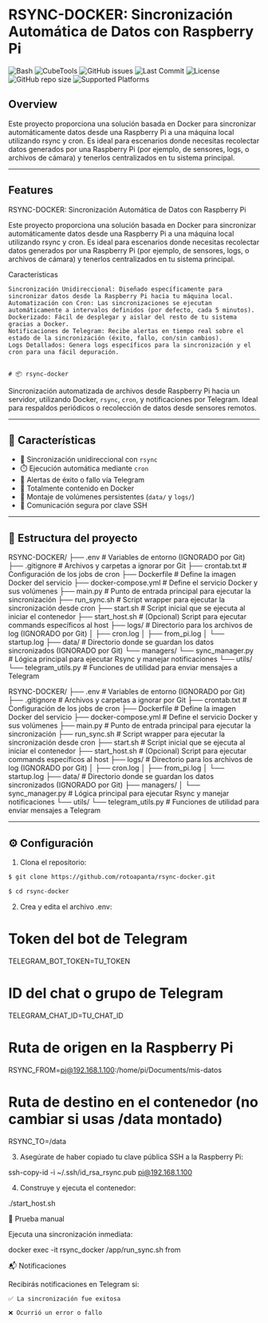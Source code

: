 # RSYNC-DOCKER: Sincronización Automática de Datos con Raspberry Pi

![Bash](https://img.shields.io/badge/bash-v4.4-blue.svg)
![CubeTools](https://img.shields.io/badge/CubeTools-2024.354-brightgreen.svg)
![GitHub issues](https://img.shields.io/github/issues/rotoapanta/digos-data-cube-to-miniseed-converter)
![Last Commit](https://img.shields.io/github/last-commit/rotoapanta/digos-data-cube-to-miniseed-converter)
![License](https://img.shields.io/github/license/rotoapanta/digos-data-cube-to-miniseed-converter)
![GitHub repo size](https://img.shields.io/github/repo-size/rotoapanta/digos-data-cube-to-miniseed-converter)
![Supported Platforms](https://img.shields.io/badge/platform-Linux%20|%20macOS-green)

## Overview

Este proyecto proporciona una solución basada en Docker para sincronizar automáticamente datos desde una Raspberry Pi a una máquina local utilizando rsync y cron. Es ideal para escenarios donde necesitas recolectar datos generados por una Raspberry Pi (por ejemplo, de sensores, logs, o archivos de cámara) y tenerlos centralizados en tu sistema principal.

---
## Features



RSYNC-DOCKER: Sincronización Automática de Datos con Raspberry Pi

Este proyecto proporciona una solución basada en Docker para sincronizar automáticamente datos desde una Raspberry Pi a una máquina local utilizando rsync y cron. Es ideal para escenarios donde necesitas recolectar datos generados por una Raspberry Pi (por ejemplo, de sensores, logs, o archivos de cámara) y tenerlos centralizados en tu sistema principal.

Características

    Sincronización Unidireccional: Diseñado específicamente para sincronizar datos desde la Raspberry Pi hacia tu máquina local.
    Automatización con Cron: Las sincronizaciones se ejecutan automáticamente a intervalos definidos (por defecto, cada 5 minutos).
    Dockerizado: Fácil de desplegar y aislar del resto de tu sistema gracias a Docker.
    Notificaciones de Telegram: Recibe alertas en tiempo real sobre el estado de la sincronización (éxito, fallo, con/sin cambios).
    Logs Detallados: Genera logs específicos para la sincronización y el cron para una fácil depuración.


    # 📦 rsync-docker

Sincronización automatizada de archivos desde Raspberry Pi hacia un servidor, utilizando Docker, `rsync`, `cron`, y notificaciones por Telegram. Ideal para respaldos periódicos o recolección de datos desde sensores remotos.

---

## 🚀 Características

- 🔁 Sincronización unidireccional con `rsync`
- ⏱️ Ejecución automática mediante `cron`
- 📩 Alertas de éxito o fallo vía Telegram
- 🐳 Totalmente contenido en Docker
- 📂 Montaje de volúmenes persistentes (`data/` y `logs/`)
- 🔐 Comunicación segura por clave SSH

---

## 📁 Estructura del proyecto

RSYNC-DOCKER/
├── .env                  # Variables de entorno (IGNORADO por Git)
├── .gitignore            # Archivos y carpetas a ignorar por Git
├── crontab.txt           # Configuración de los jobs de cron
├── Dockerfile            # Define la imagen Docker del servicio
├── docker-compose.yml    # Define el servicio Docker y sus volúmenes
├── main.py               # Punto de entrada principal para ejecutar la sincronización
├── run_sync.sh           # Script wrapper para ejecutar la sincronización desde cron
├── start.sh              # Script inicial que se ejecuta al iniciar el contenedor
├── start_host.sh         # (Opcional) Script para ejecutar commands específicos al host
├── logs/                 # Directorio para los archivos de log (IGNORADO por Git)
│   ├── cron.log
│   ├── from_pi.log
│   └── startup.log
├── data/                 # Directorio donde se guardan los datos sincronizados (IGNORADO por Git)
└── managers/
    └── sync_manager.py   # Lógica principal para ejecutar Rsync y manejar notificaciones
└── utils/
    └── telegram_utils.py # Funciones de utilidad para enviar mensajes a Telegram


RSYNC-DOCKER/
├── .env # Variables de entorno (IGNORADO por Git)
├── .gitignore # Archivos y carpetas a ignorar por Git
├── crontab.txt # Configuración de los jobs de cron
├── Dockerfile # Define la imagen Docker del servicio
├── docker-compose.yml # Define el servicio Docker y sus volúmenes
├── main.py # Punto de entrada principal para ejecutar la sincronización
├── run_sync.sh # Script wrapper para ejecutar la sincronización desde cron
├── start.sh # Script inicial que se ejecuta al iniciar el contenedor
├── start_host.sh # (Opcional) Script para ejecutar commands específicos al host
├── logs/ # Directorio para los archivos de log (IGNORADO por Git)
│ ├── cron.log
│ ├── from_pi.log
│ └── startup.log
├── data/ # Directorio donde se guardan los datos sincronizados (IGNORADO por Git)
├── managers/
│ └── sync_manager.py # Lógica principal para ejecutar Rsync y manejar notificaciones
└── utils/
└── telegram_utils.py # Funciones de utilidad para enviar mensajes a Telegram

---

## ⚙️ Configuración

1. Clona el repositorio:

```bash
$ git clone https://github.com/rotoapanta/rsync-docker.git
```
```bash
$ cd rsync-docker
```

2. Crea y edita el archivo .env:

# Token del bot de Telegram
TELEGRAM_BOT_TOKEN=TU_TOKEN

# ID del chat o grupo de Telegram
TELEGRAM_CHAT_ID=TU_CHAT_ID

# Ruta de origen en la Raspberry Pi
RSYNC_FROM=pi@192.168.1.100:/home/pi/Documents/mis-datos

# Ruta de destino en el contenedor (no cambiar si usas /data montado)
RSYNC_TO=/data

3. Asegúrate de haber copiado tu clave pública SSH a la Raspberry Pi:

ssh-copy-id -i ~/.ssh/id_rsa_rsync.pub pi@192.168.1.100

4. Construye y ejecuta el contenedor:

./start_host.sh

🧪 Prueba manual

Ejecuta una sincronización inmediata:

docker exec -it rsync_docker /app/run_sync.sh from

📬 Notificaciones

Recibirás notificaciones en Telegram si:

    ✅ La sincronización fue exitosa

    ❌ Ocurrió un error o fallo
